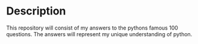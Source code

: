 # Description

This repository will consist of my answers to the pythons famous 100 questions.
The answers will represent my unique understanding of python.
